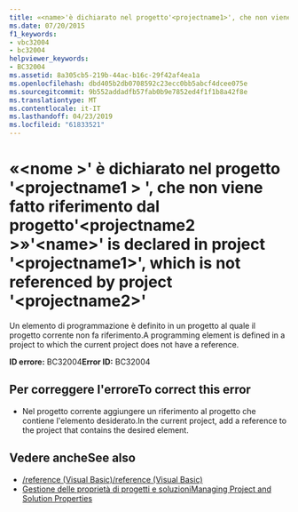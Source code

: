 ```yaml
---
title: «<name>'è dichiarato nel progetto'<projectname1>', che non viene fatto riferimento dal progetto'<projectname2>»
ms.date: 07/20/2015
f1_keywords:
- vbc32004
- bc32004
helpviewer_keywords:
- BC32004
ms.assetid: 8a305cb5-219b-44ac-b16c-29f42af4ea1a
ms.openlocfilehash: dbd405b2db0708592c23ecc0bb5abcf4dcee075e
ms.sourcegitcommit: 9b552addadfb57fab0b9e7852ed4f1f1b8a42f8e
ms.translationtype: MT
ms.contentlocale: it-IT
ms.lasthandoff: 04/23/2019
ms.locfileid: "61833521"
---
```

# <a name="name-is-declared-in-project-projectname1-which-is-not-referenced-by-project-projectname2"></a><span data-ttu-id="1367e-102">«\<nome >' è dichiarato nel progetto '\<projectname1 > ', che non viene fatto riferimento dal progetto'\<projectname2 >»</span><span class="sxs-lookup"><span data-stu-id="1367e-102">'\<name>' is declared in project '\<projectname1>', which is not referenced by project '\<projectname2>'</span></span>
<span data-ttu-id="1367e-103">Un elemento di programmazione è definito in un progetto al quale il progetto corrente non fa riferimento.</span><span class="sxs-lookup"><span data-stu-id="1367e-103">A programming element is defined in a project to which the current project does not have a reference.</span></span>  
  
 <span data-ttu-id="1367e-104">**ID errore:** BC32004</span><span class="sxs-lookup"><span data-stu-id="1367e-104">**Error ID:** BC32004</span></span>  
  
## <a name="to-correct-this-error"></a><span data-ttu-id="1367e-105">Per correggere l'errore</span><span class="sxs-lookup"><span data-stu-id="1367e-105">To correct this error</span></span>  
  
-   <span data-ttu-id="1367e-106">Nel progetto corrente aggiungere un riferimento al progetto che contiene l'elemento desiderato.</span><span class="sxs-lookup"><span data-stu-id="1367e-106">In the current project, add a reference to the project that contains the desired element.</span></span>  
  
## <a name="see-also"></a><span data-ttu-id="1367e-107">Vedere anche</span><span class="sxs-lookup"><span data-stu-id="1367e-107">See also</span></span>

- [<span data-ttu-id="1367e-108">/reference (Visual Basic)</span><span class="sxs-lookup"><span data-stu-id="1367e-108">/reference (Visual Basic)</span></span>](../../visual-basic/reference/command-line-compiler/reference.md)
- [<span data-ttu-id="1367e-109">Gestione delle proprietà di progetti e soluzioni</span><span class="sxs-lookup"><span data-stu-id="1367e-109">Managing Project and Solution Properties</span></span>](/visualstudio/ide/managing-project-and-solution-properties)
